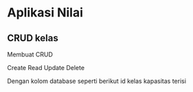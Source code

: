 # Aplikasi Nilai
## CRUD kelas
Membuat CRUD

Create
Read
Update
Delete

Dengan kolom database seperti berikut
id
kelas
kapasitas
terisi

